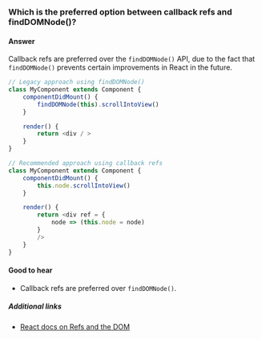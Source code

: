 ### Which is the preferred option between callback refs and findDOMNode()?

#### Answer

Callback refs are preferred over the `findDOMNode()` API, due to the fact that `findDOMNode()` prevents certain improvements in React in the future.

``` js
// Legacy approach using findDOMNode()
class MyComponent extends Component {
    componentDidMount() {
        findDOMNode(this).scrollIntoView()
    }

    render() {
        return <div / >
    }
}

// Recommended approach using callback refs
class MyComponent extends Component {
    componentDidMount() {
        this.node.scrollIntoView()
    }

    render() {
        return <div ref = {
            node => (this.node = node)
        }
        />
    }
}
```

#### Good to hear

* Callback refs are preferred over `findDOMNode()`.

##### Additional links

* [React docs on Refs and the DOM](https://reactjs.org/docs/refs-and-the-dom.html#exposing-dom-refs-to-parent-components)

<!-- tags: (react, javascript) -->

<!-- expertise: (2) -->
